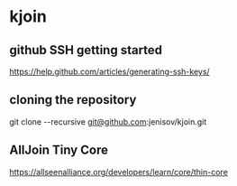 # kjoin

## github SSH getting started
https://help.github.com/articles/generating-ssh-keys/

## cloning the repository
git clone --recursive git@github.com:jenisov/kjoin.git

## AllJoin Tiny Core
https://allseenalliance.org/developers/learn/core/thin-core


